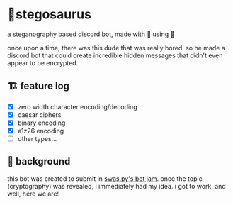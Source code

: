 # 🦕stegosaurus
a steganography based discord bot, made with 💚 using 🐍

once upon a time, there was this dude that was really bored. so he made a discord bot that could create incredible hidden messages that didn't even appear to be encrypted.

## 🏗 feature log
- [x] zero width character encoding/decoding
- [x] caesar ciphers
- [x] binary encoding
- [x] a1z26 encoding
- [ ] other types...

## 🥁 background

this bot was created to submit in [swas.py's bot jam](https://discord.gg/j3YzsdnRvx). once the topic (cryptography) was revealed, i immediately had my idea. i got to work, and well, here we are!
